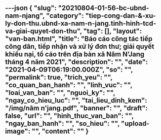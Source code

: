 ---json
{
    "slug": "20210804-01-56-bc-ubnd-nam-njang",
    "category": "tiep-cong-dan-&-xu-ly-don-thu.ubnd-xa-nam-n-jang.tinh-hinh-tcd-va-giai-quyet-don-thu",
    "tag": [],
    "layout": "van-ban.html",
    "title": "Báo cáo công tác tiếp công dân, tiếp nhận và xử lý đơn thư; giải quyết khiếu nại, tố cáo trên địa bàn xã Nâm N'Jang tháng 4 năm 2021",
    "description": "",
    "date": "2021-04-09T06:19:00.000Z",
    "so": "",
    "permalink": true,
    "trich_yeu": "",
    "co_quan_ban_hanh": "",
    "linh_vuc": "",
    "loai_van_ban": "",
    "nguoi_ky": "",
    "ngay_co_hieu_luc": "",
    "tai_lieu_dinh_kem": "/img/nâm n'jang.pdf",
    "banner": "",
    "draft": false,
    "url": "",
    "hinh_thuc_van_ban": "",
    "ngay_ban_hanh": "",
    "so_hieu": "",
    "upload-image": "",
    "__content__": ""
}
---
